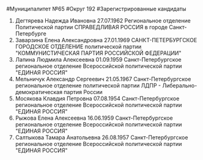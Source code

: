 #Муниципалитет
№65
#Округ
192
#Зарегистрированные кандидаты
1. Дегтярева Надежда Ивановна 27.07.1962
Региональное отделение Политической партии СПРАВЕДЛИВАЯ РОССИЯ в городе Санкт-Петербурге
2. Заварзина Елена Александровна 27.01.1969
САНКТ-ПЕТЕРБУРГСКОЕ ГОРОДСКОЕ ОТДЕЛЕНИЕ политической партии "КОММУНИСТИЧЕСКАЯ ПАРТИЯ РОССИЙСКОЙ ФЕДЕРАЦИИ"
3. Лапина Людмила Алексеевна 01.09.1959
Санкт-Петербургское региональное отделение Всероссийской политической партии "ЕДИНАЯ РОССИЯ"
4. Мельничук Александр Сергеевич 21.05.1967
Санкт-Петербургское региональное отделение политической партии ЛДПР - Либерально-демократическая партия России
5. Мосякова Клавдия Петровна 07.08.1954
Санкт-Петербургское региональное отделение Всероссийской политической партии "ЕДИНАЯ РОССИЯ"
6. Рыжова Елена Алексеевна 16.06.1959
Санкт-Петербургское региональное отделение Всероссийской политической партии "ЕДИНАЯ РОССИЯ"
7. Салтыкова Тамара Анатольевна 26.08.1957
Санкт-Петербургское региональное отделение Всероссийской политической партии "ЕДИНАЯ РОССИЯ"

